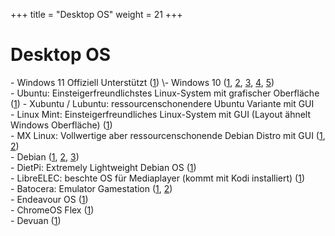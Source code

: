 +++ 
title = "Desktop OS" 
weight = 21 
+++

# Desktop OS  

\- Windows 11 Offiziell Unterstützt ([1](https://learn.microsoft.com/en-us/windows-hardware/design/minimum/supported/windows-11-supported-intel-processors?ranMID=46128&ranEAID=hL3Qp0zRBOc&ranSiteID=hL3Qp0zRBOc-hDPkto_jHQw1eMxVCpCXmg&epi=hL3Qp0zRBOc-hDPkto_jHQw1eMxVCpCXmg&irgwc=1&OCID=AID2200057_aff_7794_1243925&tduid=(ir__su0a3f2oowkfb2xqpdedbsu9oe2xqqusnpmm9gnm00)(7794)(1243925)(hL3Qp0zRBOc-hDPkto_jHQw1eMxVCpCXmg)()&irclickid=_su0a3f2oowkfb2xqpdedbsu9oe2xqqusnpmm9gnm00))  
\- Windows 10 ([1](https://www.mydealz.de/comments/permalink/37749965), [2](https://www.mydealz.de/comments/permalink/37750809), [3](https://www.mydealz.de/comments/permalink/37794159), [4](https://www.mydealz.de/comments/permalink/37847344), [5](https://www.mydealz.de/comments/permalink/38190647))  
\- Ubuntu: Einsteigerfreundlichstes Linux-System mit grafischer Oberfläche ([1](https://www.mydealz.de/comments/permalink/37815181)) 
\- Xubuntu / Lubuntu: ressourcenschonendere Ubuntu Variante mit GUI  
\- Linux Mint: Einsteigerfreundliches Linux-System mit GUI (Layout ähnelt Windows Oberfläche) ([1](https://www.mydealz.de/comments/permalink/37712773))  
\- MX Linux: Vollwertige aber ressourcenschonende Debian Distro mit GUI ([1](https://www.mydealz.de/comments/permalink/37770939), [2](https://www.mydealz.de/comments/permalink/37964669))  
\- Debian ([1](https://www.mydealz.de/comments/permalink/37767466), [2](https://www.mydealz.de/comments/permalink/37842619), [3](https://www.mydealz.de/comments/permalink/37987037))  
\- DietPi: Extremely Lightweight Debian OS ([1](https://www.mydealz.de/comments/permalink/37884979))  
\- LibreELEC: beschte OS für Mediaplayer (kommt mit Kodi installiert) ([1](https://www.mydealz.de/comments/permalink/38190848))  
\- Batocera: Emulator Gamestation ([1](https://www.mydealz.de/comments/permalink/37714216), [2](https://www.mydealz.de/comments/permalink/37959699))  
\- Endeavour OS ([1](https://www.mydealz.de/comments/permalink/37714720))  
\- ChromeOS Flex ([1](https://www.mydealz.de/comments/permalink/37823609))  
\- Devuan ([1](https://www.mydealz.de/comments/permalink/38013633))  
